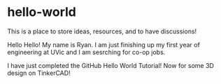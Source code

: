 # hello-world

This is a place to store ideas, resources, and to have discussions!

Hello Hello! My name is Ryan.
I am just finishing up my first year of engineering at UVic and I am sesrching for co-op jobs.

I have just completed the GitHub Hello World Tutorial! Now for some 3D design on TinkerCAD!
